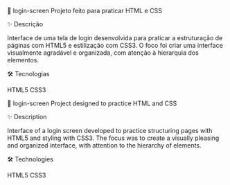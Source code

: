 📁 login-screen
Projeto feito para praticar HTML e CSS



✨ Descrição

Interface de uma tela de login desenvolvida para praticar a estruturação 
de páginas com HTML5 e estilização com CSS3. O foco foi criar uma interface 
visualmente agradável e organizada, com atenção à hierarquia dos elementos.


🛠 Tecnologias

HTML5
CSS3






📁 login-screen
Project designed to practice HTML and CSS

✨ Description

Interface of a login screen developed to practice structuring 
pages with HTML5 and styling with CSS3. The focus was to create a visually 
pleasing and organized interface, with attention to the hierarchy of elements.


🛠 Technologies

HTML5
CSS3
